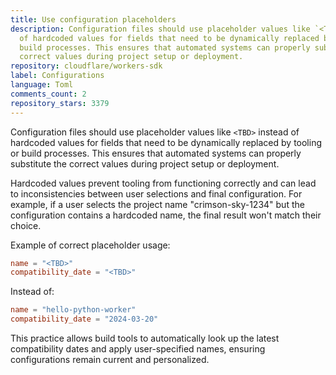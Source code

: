 ```yaml
---
title: Use configuration placeholders
description: Configuration files should use placeholder values like `<TBD>` instead
  of hardcoded values for fields that need to be dynamically replaced by tooling or
  build processes. This ensures that automated systems can properly substitute the
  correct values during project setup or deployment.
repository: cloudflare/workers-sdk
label: Configurations
language: Toml
comments_count: 2
repository_stars: 3379
---
```


Configuration files should use placeholder values like `<TBD>` instead of hardcoded values for fields that need to be dynamically replaced by tooling or build processes. This ensures that automated systems can properly substitute the correct values during project setup or deployment.

Hardcoded values prevent tooling from functioning correctly and can lead to inconsistencies between user selections and final configuration. For example, if a user selects the project name "crimson-sky-1234" but the configuration contains a hardcoded name, the final result won't match their choice.

Example of correct placeholder usage:
```toml
name = "<TBD>"
compatibility_date = "<TBD>"
```

Instead of:
```toml
name = "hello-python-worker"
compatibility_date = "2024-03-20"
```

This practice allows build tools to automatically look up the latest compatibility dates and apply user-specified names, ensuring configurations remain current and personalized.